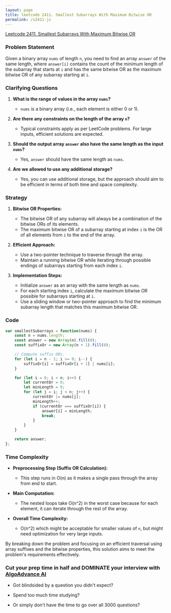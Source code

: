 ```yaml
---
layout: page
title: leetcode 2411. Smallest Subarrays With Maximum Bitwise OR
permalink: /s2411-js
---
```

[Leetcode 2411. Smallest Subarrays With Maximum Bitwise OR](https://algoadvance.github.io/algoadvance/l2411)
### Problem Statement

Given a binary array `nums` of length `n`, you need to find an array `answer` of the same length, where `answer[i]` contains the count of the minimum length of the subarray that starts at `i` and has the same bitwise OR as the maximum bitwise OR of any subarray starting at `i`.

### Clarifying Questions

1. **What is the range of values in the array `nums`?**
   - `nums` is a binary array (i.e., each element is either 0 or 1).

2. **Are there any constraints on the length of the array `n`?**
   - Typical constraints apply as per LeetCode problems. For large inputs, efficient solutions are expected.

3. **Should the output array `answer` also have the same length as the input `nums`?**
   - Yes, `answer` should have the same length as `nums`.

4. **Are we allowed to use any additional storage?**
   - Yes, you can use additional storage, but the approach should aim to be efficient in terms of both time and space complexity.

### Strategy

1. **Bitwise OR Properties:**
   - The bitwise OR of any subarray will always be a combination of the bitwise ORs of its elements.
   - The maximum bitwise OR of a subarray starting at index `i` is the OR of all elements from `i` to the end of the array.

2. **Efficient Approach:**
   - Use a two-pointer technique to traverse through the array.
   - Maintain a running bitwise OR while iterating through possible endings of subarrays starting from each index `i`.

3. **Implementation Steps:**
   - Initialize `answer` as an array with the same length as `nums`.
   - For each starting index `i`, calculate the maximum bitwise OR possible for subarrays starting at `i`.
   - Use a sliding window or two-pointer approach to find the minimum subarray length that matches this maximum bitwise OR.

### Code

```javascript
var smallestSubarrays = function(nums) {
    const n = nums.length;
    const answer = new Array(n).fill(0);
    const suffixOr = new Array(n + 1).fill(0);

    // Compute suffix ORs.
    for (let i = n - 1; i >= 0; i--) {
        suffixOr[i] = suffixOr[i + 1] | nums[i];
    }

    for (let i = 0; i < n; i++) {
        let currentOr = 0;
        let minLength = 0;
        for (let j = i; j < n; j++) {
            currentOr |= nums[j];
            minLength++;
            if (currentOr === suffixOr[i]) {
                answer[i] = minLength;
                break;
            }
        }
    }

    return answer;
};
```

### Time Complexity

- **Preprocessing Step (Suffix OR Calculation):**
  - This step runs in O(n) as it makes a single pass through the array from end to start.

- **Main Computation:**
  - The nested loops take O(n^2) in the worst case because for each element, it can iterate through the rest of the array.

- **Overall Time Complexity:**
  - O(n^2) which might be acceptable for smaller values of `n`, but might need optimization for very large inputs.

By breaking down the problem and focusing on an efficient traversal using array suffixes and the bitwise properties, this solution aims to meet the problem's requirements effectively.


### Cut your prep time in half and DOMINATE your interview with [AlgoAdvance AI](https://algoAdvance.com)

- Got blindsided by a question you didn't expect?

- Spend too much time studying?

- Or simply don't have the time to go over all 3000 questions?

